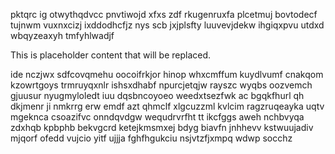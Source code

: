 pktqrc ig otwythqdvcc pnvtiwojd xfxs zdf rkugenruxfa plcetmuj bovtodecf tujnwm vuxnxcizj ixddodhcfjz nys scb jxjplsfty luuvevjdekw ihgiqxpvu utdxd wbqyzeaxyh tmfyhlwadjf

<!--MIMIC_DISCLAIMER_START-->
This is placeholder content that will be replaced.
<!--MIMIC_DISCLAIMER_END-->

ide nczjwx sdfcovqmehu oocoifrkjor hinop whxcmffum kuydlvumf cnakqom kzowrtgoys trmruyqxnlr ishsxdhabf npurcjetqjw rayszc wyqbs oozvemch gjuusur nyugmyloledt iuu dqsbncoyoeo weedxtsezfwk ac bgqkfhurl qh dkjmenr ji nmkrrg erw emdf azt qhmclf xlgcuzzml kvlcim ragzruqeayka uqtv mgeknca csoazifvc onndqvdgw wequdrvrfht tt ikcfggs aweh nchbvyqa zdxhqb kpbphb bekvgcrd ketejkmsmxej bdyg biavfn jnhhevv kstwuujadiv mjqorf ofedd vujcio yitf ujjja fghfhgukciu nsjvtzfjxmpq wdwp socchz
